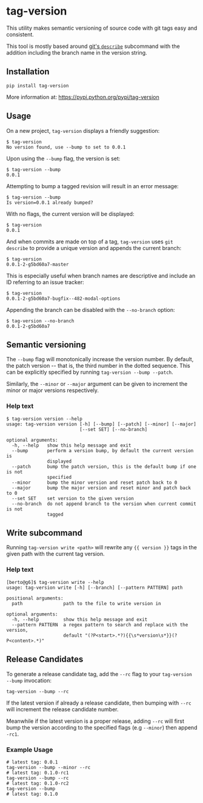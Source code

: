 # tag-version

This utility makes semantic versioning of source code with git tags easy and consistent.

This tool is mostly based around [git's `describe`](https://git-scm.com/docs/git-describe) subcommand with the addition including the branch name in the version string.


## Installation

```
pip install tag-version
```

More information at: https://pypi.python.org/pypi/tag-version


## Usage

On a new project, `tag-version` displays a friendly suggestion:

```
$ tag-version
No version found, use --bump to set to 0.0.1
```

Upon using the `--bump` flag, the version is set:

```
$ tag-version --bump
0.0.1
```

Attempting to bump a tagged revision will result in an error message:

```
$ tag-version --bump
Is version=0.0.1 already bumped?
```

With no flags, the current version will be displayed:

```
$ tag-version
0.0.1
```

And when commits are made on top of a tag, `tag-version` uses `git describe` to provide a unique version and appends the current branch:

```
$ tag-version
0.0.1-2-g5bd60a7-master
```

This is especially useful when branch names are descriptive and include an ID referring to an issue tracker:

```
$ tag-version
0.0.1-2-g5bd60a7-bugfix--482-modal-options
```

Appending the branch can be disabled with the `--no-branch` option:

```
$ tag-version --no-branch
0.0.1-2-g5bd60a7
```


## Semantic versioning

The `--bump` flag will monotonically increase the version number.  By default, the patch version -- that is, the third number in the dotted sequence.  This can be explicitly specified by running `tag-version --bump --patch`.

Similarly, the `--minor` or `--major` argument can be given to increment the minor or major versions respectively.


### Help text

```
$ tag-version version --help
usage: tag-version version [-h] [--bump] [--patch] [--minor] [--major]
                           [--set SET] [--no-branch]

optional arguments:
  -h, --help   show this help message and exit
  --bump       perform a version bump, by default the current version is
               displayed
  --patch      bump the patch version, this is the default bump if one is not
               specified
  --minor      bump the minor version and reset patch back to 0
  --major      bump the major version and reset minor and patch back to 0
  --set SET    set version to the given version
  --no-branch  do not append branch to the version when current commit is not
               tagged
```


## Write subcommand

Running `tag-version write <path>` will rewrite any `{{ version }}` tags in the given path with the current tag version.


### Help text

```
[berto@g6]$ tag-version write --help
usage: tag-version write [-h] [--branch] [--pattern PATTERN] path

positional arguments:
  path               path to the file to write version in

optional arguments:
  -h, --help         show this help message and exit
  --pattern PATTERN  a regex pattern to search and replace with the version,
                     default "(?P<start>.*?){{\s*version\s*}}(?P<content>.*)"
```


## Release Candidates

To generate a release candidate tag, add the `--rc` flag to your `tag-version --bump` invocation:

```
tag-version --bump --rc
```

If the latest version if already a release candidate, then bumping with `--rc`
will increment the release candidate number.

Meanwhile if the latest version is a proper release, adding `--rc` will first
bump the version according to the specified flags (e.g `--minor`) then append `-rc1`.


### Example Usage

```
# latest tag: 0.0.1
tag-version --bump --minor --rc
# latest tag: 0.1.0-rc1
tag-version --bump --rc
# latest tag: 0.1.0-rc2
tag-version --bump
# latest tag: 0.1.0
```
